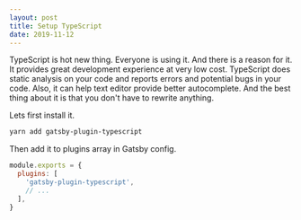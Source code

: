 ```yaml
---
layout: post
title: Setup TypeScript
date: 2019-11-12
---
```


TypeScript is hot new thing. Everyone is using it. And there is a reason for it.
It provides great development experience at very low cost. TypeScript does
static analysis on your code and reports errors and potential bugs in your code.
Also, it can help text editor provide better autocomplete. And the best thing
about it is that you don't have to rewrite anything.

Lets first install it.

```bash
yarn add gatsby-plugin-typescript
```

Then add it to plugins array in Gatsby config.

```js
module.exports = {
  plugins: [
    'gatsby-plugin-typescript',
    // ...
  ],
}
```
